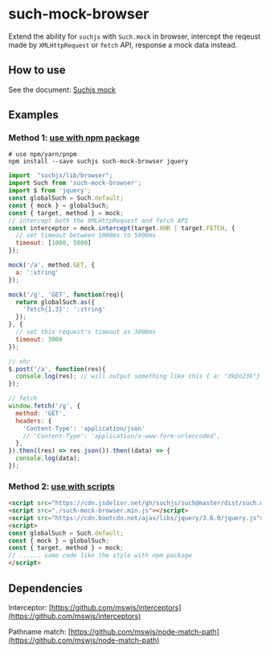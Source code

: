 # such-mock-browser

Extend the ability for `suchjs` with `Such.mock` in browser, intercept the reqeust made by `XMLHttpRequest` or `fetch` API, response a mock data instead.

## How to use

See the document: [Suchjs mock](https://suchjs.github.io/vp-suchjs/en/mock.html)

## Examples

### Method 1: [use with npm package](./examples/npm/src/index.js)

```shell
# use npm/yarn/pnpm
npm install --save suchjs such-mock-browser jquery
```

```javascript
import  "suchjs/lib/browser";
import Such from 'such-mock-browser';
import $ from 'jquery';
const globalSuch = Such.default;
const { mock } = globalSuch;
const { target, method } = mock;
// intercept both the XMLHttpRequest and fetch API
const interceptor = mock.intercept(target.XHR | target.FETCH, {
  // set timeout between 1000ms to 5000ms
  timeout: [1000, 5000]
});

mock('/a', method.GET, {
  a: ':string'
});

mock('/g', 'GET', function(req){
  return globalSuch.as({
    'fetch{1,3}': ':string'
  });
}, {
  // set this request's timeout as 3000ms
  timeout: 3000
});

// xhr
$.post('/a', function(res){
  console.log(res); // will output something like this { a: "dkDo23k"}
});

// fetch
window.fetch('/g', {
  method: 'GET',
  headers: {
    'Content-Type': 'application/json'
    // 'Content-Type': 'application/x-www-form-urlencoded',
  },
}).then((res) => res.json()).then((data) => {
  console.log(data);
});
```

### Method 2: [use with scripts](./examples/browser/index.html)

```html
<script src="https://cdn.jsdelivr.net/gh/suchjs/such@master/dist/such.min.js"></script>
<script src="./such-mock-browser.min.js"></script>
<script src="https://cdn.bootcdn.net/ajax/libs/jquery/3.6.0/jquery.js"></script>
<script>
const globalSuch = Such.default;
const { mock } = globalSuch;
const { target, method } = mock;
// ...... same code like the style with npm package
</script>
```


## Dependencies

Interceptor: [https://github.com/mswjs/interceptors](https://github.com/mswjs/interceptors)

Pathname match: [https://github.com/mswjs/node-match-path](https://github.com/mswjs/node-match-path) 
